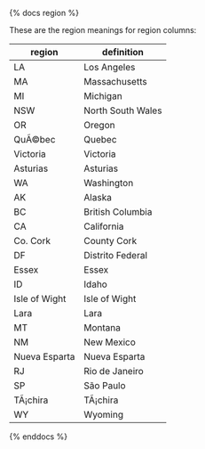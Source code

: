 {% docs region %}

These are the region meanings for region columns: 

| region         | definition                                         |
|----------------|----------------------------------------------------|
| LA             | Los Angeles                                        |
| MA             | Massachusetts                                      |
| MI             | Michigan                                           |
| NSW            | North South Wales                                  |
| OR             | Oregon                                             |
| QuÃ©bec        | Quebec                                             |
| Victoria       | Victoria                                           |
| Asturias       | Asturias                                           |
| WA             | Washington                                         |
| AK             | Alaska                                             |
| BC             | British Columbia                                   |
| CA             | California                                         |
| Co. Cork       | County Cork                                        |
| DF             | Distrito Federal                                   |
| Essex          | Essex                                              |
| ID             | Idaho                                              |
| Isle of Wight  | Isle of Wight                                      |
| Lara           | Lara                                               |
| MT             | Montana                                            |
| NM             | New Mexico                                         |
| Nueva Esparta  | Nueva Esparta                                      |
| RJ             | Rio de Janeiro                                     |
| SP             | São Paulo                                          |
| TÃ¡chira       | TÃ¡chira                                           |
| WY             | Wyoming                                            |

{% enddocs %}